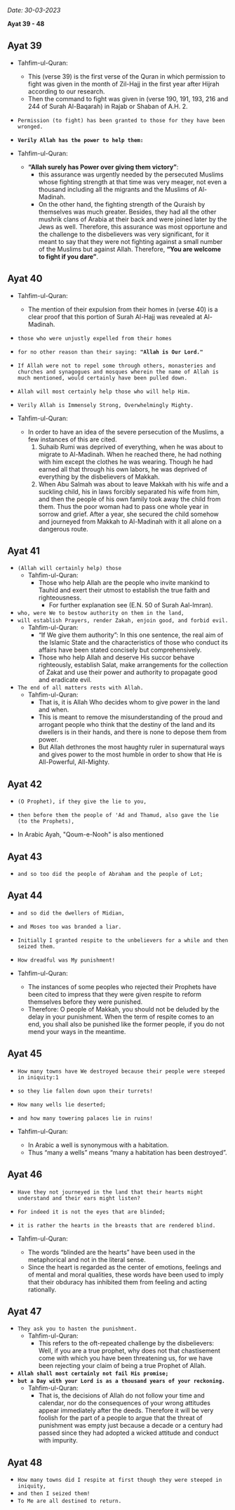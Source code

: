 *Date: 30-03-2023*

**Ayat  39 - 48**

## Ayat 39

- Tahfim-ul-Quran:
  - This (verse 39) is the first verse of the Quran in which permission to fight was given in the month of Zil-Hajj in the first year after Hijrah according to our research.
  - Then the command to fight was given in (verse 190, 191, 193, 216 and 244 of Surah Al-Baqarah) in Rajab or Shaban of A.H. 2.

- `Permission (to fight) has been granted to those for they have been wronged.`
- **`Verily Allah has the power to help them:`**
  
- Tahfim-ul-Quran:
  - **“Allah surely has Power over giving them victory”**:
    - this assurance was urgently needed by the persecuted Muslims whose fighting strength at that time was very meager, not even a thousand including all the migrants and the Muslims of Al-Madinah. 
    - On the other hand, the fighting strength of the Quraish by themselves was much greater. Besides, they had all the other mushrik clans of Arabia at their back and were joined later by the Jews as well. Therefore, this assurance was most opportune and the challenge to the disbelievers was very significant, for it meant to say that they were not fighting against a small number of the Muslims but against Allah. Therefore, **“You are welcome to fight if you dare”**.

## Ayat 40

- Tahfim-ul-Quran:
    - The mention of their expulsion from their homes in (verse 40) is a clear proof that this portion of Surah Al-Hajj was revealed at Al-Madinah.

- `those who were unjustly expelled from their homes`
- `for no other reason than their saying: `**`"Allah is Our Lord."`**
- `If Allah were not to repel some through others, monasteries and churches and synagogues and mosques wherein the name of Allah is much mentioned, would certainly have been pulled down.`
- `Allah will most certainly help those who will help Him.`
- `Verily Allah is Immensely Strong, Overwhelmingly Mighty.`

- Tahfim-ul-Quran:
    - In order to have an idea of the severe persecution of the Muslims, a few instances of this are cited.
      1. Suhaib Rumi was deprived of everything, when he was about to migrate to Al-Madinah. When he reached there, he had nothing with him except the clothes he was wearing. Though he had earned all that through his own labors, he was deprived of everything by the disbelievers of Makkah.
      2. When Abu Salmah was about to leave Makkah with his wife and a suckling child, his in laws forcibly separated his wife from him, and then the people of his own family took away the child from them. Thus the poor woman had to pass one whole year in sorrow and grief. After a year, she secured the child somehow and journeyed from Makkah to Al-Madinah with it all alone on a dangerous route.

## Ayat 41

- `(Allah will certainly help) those`
  - Tahfim-ul-Quran:
    - Those who help Allah are the people who invite mankind to Tauhid and exert their utmost to establish the true faith and righteousness.
      - For further explanation see (E.N. 50 of Surah Aal-Imran).
- `who, were We to bestow authority on them in the land,`
- `will establish Prayers, render Zakah, enjoin good, and forbid evil.`
  - Tahfim-ul-Quran:
    - “If We give them authority”: In this one sentence, the real aim of the Islamic State and the characteristics of those who conduct its affairs have been stated concisely but comprehensively.
    - Those who help Allah and deserve His succor behave righteously, establish Salat, make arrangements for the collection of Zakat and use their power and authority to propagate good and eradicate evil.
- `The end of all matters rests with Allah.`
  - Tahfim-ul-Quran:
    - That is, it is Allah Who decides whom to give power in the land and when.
    - This is meant to remove the misunderstanding of the proud and arrogant people who think that the destiny of the land and its dwellers is in their hands, and there is none to depose them from power.
    - But Allah dethrones the most haughty ruler in supernatural ways and gives power to the most humble in order to show that He is All-Powerful, All-Mighty.

## Ayat 42


- `(O Prophet), if they give the lie to you,`
- `then before them the people of 'Ad and Thamud, also gave the lie (to the Prophets),`

- In Arabic Ayah, "Qoum-e-Nooh" is also mentioned

## Ayat 43

- `and so too did the people of Abraham and the people of Lot;`

## Ayat 44

- `and so did the dwellers of Midian,`
- `and Moses too was branded a liar.`
- `Initially I granted respite to the unbelievers for a while and then seized them.`
- `How dreadful was My punishment!`

- Tahfim-ul-Quran:
    - The instances of some peoples who rejected their Prophets have been cited to impress that they were given respite to reform themselves before they were punished.
    - Therefore: O people of Makkah, you should not be deluded by the delay in your punishment. When the term of respite comes to an end, you shall also be punished like the former people, if you do not mend your ways in the meantime.
 

## Ayat 45

- `How many towns have We destroyed because their people were steeped in iniquity:1`
- `so they lie fallen down upon their turrets!`
- `How many wells lie deserted;`
- `and how many towering palaces lie in ruins!`

- Tahfim-ul-Quran:
    - In Arabic a well is synonymous with a habitation.
    - Thus “many a wells” means “many a habitation has been destroyed”.

## Ayat 46

- `Have they not journeyed in the land that their hearts might understand and their ears might listen?`
- `For indeed it is not the eyes that are blinded;`
- `it is rather the hearts in the breasts that are rendered blind.`

- Tahfim-ul-Quran:
  - The words “blinded are the hearts” have been used in the metaphorical and not in the literal sense.
  - Since the heart is regarded as the center of emotions, feelings and of mental and moral qualities, these words have been used to imply that their obduracy has inhibited them from feeling and acting rationally.

## Ayat 47

- `They ask you to hasten the punishment.`
  - Tahfim-ul-Quran:
    - This refers to the oft-repeated challenge by the disbelievers: Well, if you are a true prophet, why does not that chastisement come with which you have been threatening us, for we have been rejecting your claim of being a true Prophet of Allah.
- **`Allah shall most certainly not fail His promise;`**
- **`but a Day with your Lord is as a thousand years of your reckoning.`**
  - Tahfim-ul-Quran:
    - That is, the decisions of Allah do not follow your time and calendar, nor do the consequences of your wrong attitudes appear immediately after the deeds. Therefore it will be very foolish for the part of a people to argue that the threat of punishment was empty just because a decade or a century had passed since they had adopted a wicked attitude and conduct with impurity.

## Ayat 48

- `How many towns did I respite at first though they were steeped in iniquity,`
- `and then I seized them!`
- `To Me are all destined to return.`